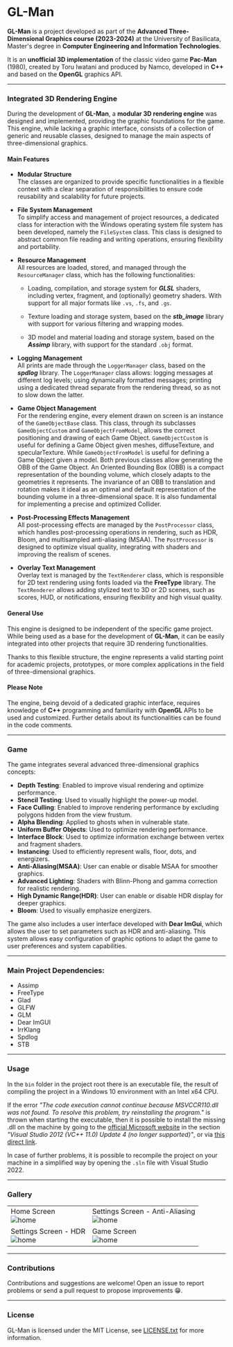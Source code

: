 # GL-Man

**GL-Man** is a project developed as part of the **Advanced Three-Dimensional Graphics course (2023-2024)** at the University of Basilicata, Master's degree in **Computer Engineering and Information Technologies**.

It is an **unofficial 3D implementation** of the classic video game **Pac-Man** (1980), created by Toru Iwatani and produced by Namco, developed in **C++** and based on the **OpenGL** graphics API.

---

### **Integrated 3D Rendering Engine**

During the development of **GL-Man**, a **modular 3D rendering engine** was designed and implemented, providing the graphic foundations for the game. This engine, while lacking a graphic interface, consists of a collection of generic and reusable classes, designed to manage the main aspects of three-dimensional graphics.

#### **Main Features**

- **Modular Structure**<br />
  The classes are organized to provide specific functionalities in a flexible context with a clear separation of responsibilities to ensure code reusability and scalability for future projects. 
  <br />

- **File System Management**<br />
  To simplify access and management of project resources, a dedicated class for interaction with the Windows operating system file system has been developed, namely the `FileSystem` class. 
  This class is designed to abstract common file reading and writing operations, ensuring flexibility and portability.
  <br />

- **Resource Management**<br />
  All resources are loaded, stored, and managed through the `ResourceManager` class, which has the following functionalities:

  - Loading, compilation, and storage system for ***GLSL*** shaders, including vertex, fragment, and (optionally) geometry shaders. With support for all major formats like `.vs`, `.fs`, and `.gs`.
  
  - Texture loading and storage system, based on the ***stb_image*** library with support for various filtering and wrapping modes.
  
  - 3D model and material loading and storage system, based on the ***Assimp*** library, with support for the standard `.obj` format.
  

- **Logging Management**<br />
  All prints are made through the `LoggerManager` class, based on the ***spdlog*** library. The `LoggerManager` class allows: logging messages at different log levels; using dynamically formatted messages; printing using a dedicated thread separate from the rendering thread, so as not to slow down the latter.
  <br />

- **Game Object Management**<br />
  For the rendering engine, every element drawn on screen is an instance of the `GameObjectBase` class. 
  This class, through its subclasses `GameObjectCustom` and `GameObjectFromModel`, allows the correct positioning and drawing of each Game Object. 
  `GameObjectCustom` is useful for defining a Game Object given meshes, diffuseTexture, and specularTexture. While `GameObjectFromModel` is useful for defining a Game Object given a model. 
  Both previous classes allow generating the OBB of the Game Object. An Oriented Bounding Box (OBB) is a compact representation of the bounding volume, which closely adapts to the geometries it represents. The invariance of an OBB to translation and rotation makes it ideal as an optimal and default representation of the bounding volume in a three-dimensional space. It is also fundamental for implementing a precise and optimized Collider.
  <br />

- **Post-Processing Effects Management**<br />
  All post-processing effects are managed by the `PostProcessor` class, which handles post-processing operations in rendering, such as HDR, Bloom, and multisampled anti-aliasing (MSAA). 
  The `PostProcessor` is designed to optimize visual quality, integrating with shaders and improving the realism of scenes.
  <br />

- **Overlay Text Management**<br />
  Overlay text is managed by the `TextRenderer` class, which is responsible for 2D text rendering using fonts loaded via the **FreeType** library. 
  The `TextRenderer` allows adding stylized text to 3D or 2D scenes, such as scores, HUD, or notifications, ensuring flexibility and high visual quality.
  <br />

#### **General Use**

This engine is designed to be independent of the specific game project. While being used as a base for the development of **GL-Man**, it can be easily integrated into other projects that require 3D rendering functionalities.

Thanks to this flexible structure, the engine represents a valid starting point for academic projects, prototypes, or more complex applications in the field of three-dimensional graphics.

#### **Please Note**

The engine, being devoid of a dedicated graphic interface, requires knowledge of **C++** programming and familiarity with **OpenGL** APIs to be used and customized. Further details about its functionalities can be found in the code comments.

---

### **Game**

The game integrates several advanced three-dimensional graphics concepts:

- **Depth Testing**: Enabled to improve visual rendering and optimize performance.
- **Stencil Testing**: Used to visually highlight the power-up model.
- **Face Culling**: Enabled to improve rendering performance by excluding polygons hidden from the view frustum.
- **Alpha Blending**: Applied to ghosts when in vulnerable state.
- **Uniform Buffer Objects**: Used to optimize rendering performance.
- **Interface Block**: Used to optimize information exchange between vertex and fragment shaders.
- **Instancing**: Used to efficiently represent walls, floor, dots, and energizers.
- **Anti-Aliasing(MSAA)**: User can enable or disable MSAA for smoother graphics.
- **Advanced Lighting**: Shaders with Blinn-Phong and gamma correction for realistic rendering.
- **High Dynamic Range(HDR)**: User can enable or disable HDR display for deeper graphics.
- **Bloom**: Used to visually emphasize energizers.

The game also includes a user interface developed with **Dear ImGui**, which allows the user to set parameters such as HDR and anti-aliasing. 
This system allows easy configuration of graphic options to adapt the game to user preferences and system capabilities.

---

### Main Project Dependencies:

- Assimp
- FreeType
- Glad
- GLFW
- GLM
- Dear ImGUI
- IrrKlang
- Spdlog
- STB

---

### **Usage**

In the `bin` folder in the project root there is an executable file, the result of compiling the project in a Windows 10 environment with an Intel x64 CPU.

If the error _"The code execution cannot continue because MSVCCR110.dll was not found. To resolve this problem, try reinstalling the program."_ is thrown when starting the executable, then it is possible to install the missing .dll on the machine by going to the [official Microsoft website](https://learn.microsoft.com/it-it/cpp/windows/latest-supported-vc-redist?view=msvc-170) in the section _"Visual Studio 2012 (VC++ 11.0) Update 4 (no longer supported)"_, or via [this direct link](https://download.microsoft.com/download/1/6/B/16B06F60-3B20-4FF2-B699-5E9B7962F9AE/VSU_4/vcredist_x64.exe).

In case of further problems, it is possible to recompile the project on your machine in a simplified way by opening the `.sln` file with Visual Studio 2022.

---

### **Gallery**

|  |  |
|--|--|
| Home Screen <BR>![home](./res/screenshots/screenshot_home.png) | Settings Screen - Anti-Aliasing <BR>![home](./res/screenshots/screenshot_settings_anti-aliasing.png) |
|Settings Screen - HDR <BR>![home](./res/screenshots/screenshot_settings_hdr.png) | Game Screen <BR>![home](./res/screenshots/screenshot_game.png) |

---

### **Contributions**

Contributions and suggestions are welcome! Open an issue to report problems or send a pull request to propose improvements 😁.

---

### **License**

GL-Man is licensed under the MIT License, see [LICENSE.txt](./LICENSE.txt) for more information.
